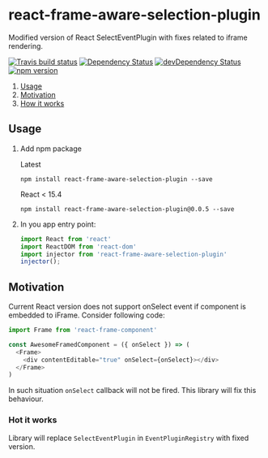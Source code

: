 # react-frame-aware-selection-plugin

Modified version of React SelectEventPlugin with fixes related to iframe rendering. 

[![Travis build status](http://img.shields.io/travis/vleletko/react-frame-aware-selection-plugin.svg?style=flat)](https://travis-ci.org/vleletko/react-frame-aware-selection-plugin)
[![Dependency Status](https://david-dm.org/vleletko/react-frame-aware-selection-plugin.svg)](https://david-dm.org/vleletko/react-frame-aware-selection-plugin)
[![devDependency Status](https://david-dm.org/vleletko/react-frame-aware-selection-plugin/dev-status.svg)](https://david-dm.org/vleletko/react-frame-aware-selection-plugin#info=devDependencies)
[![npm version](https://badge.fury.io/js/react-frame-aware-selection-plugin.svg)](https://badge.fury.io/js/react-frame-aware-selection-plugin)

1. [Usage](#usage)
2. [Motivation](#motivation)
3. [How it works](#how-it-works)

## Usage

1. Add npm package

    Latest

    `npm install react-frame-aware-selection-plugin --save `
    
    React < 15.4
    
    `npm install react-frame-aware-selection-plugin@0.0.5 --save `

2. In you app entry point:

    ```js
    import React from 'react'
    import ReactDOM from 'react-dom'
    import injector from 'react-frame-aware-selection-plugin'
    injector();
    ```

## Motivation 

Current React version does not support onSelect event if component is embedded to iFrame.
Consider following code: 

```js
import Frame from 'react-frame-component'

const AwesomeFramedComponent = ({ onSelect }) => (
  <Frame>
    <div contentEditable="true" onSelect={onSelect}></div>
  </Frame>
)
```

In such situation `onSelect` callback will not be fired. 
This library will fix this behaviour. 
  
  
### Hot it works
Library will replace `SelectEventPlugin` in `EventPluginRegistry` with fixed version.  
